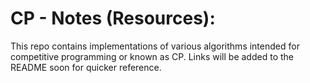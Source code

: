 # CP - Notes (Resources):

This repo contains implementations of various algorithms intended for competitive programming or known as CP. Links will be added to the README soon for quicker reference.
